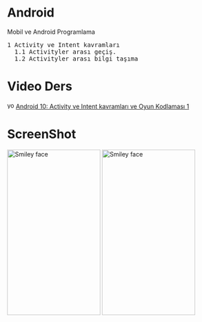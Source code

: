 # Android
Mobil ve Android Programlama

<pre>
1 Activity ve Intent kavramları
  1.1 Activityler arası geçiş.
  1.2 Activityler arası bilgi taşıma
</pre>

# Video Ders
<img alt="youtube.com" height="16" src="http://3.1m.yt/IlaCgqL.png" width="16"> <a href="https://youtu.be/B-NBHxjwUds">Android 10: Activity ve Intent kavramları ve Oyun Kodlaması 1</a>

# ScreenShot
<img src="http://1.1m.yt/VCKPCFg.png" alt="Smiley face" height="384" width="216">
<img src="http://1.1m.yt/GhCjtm-.png" alt="Smiley face" height="384" width="216">

